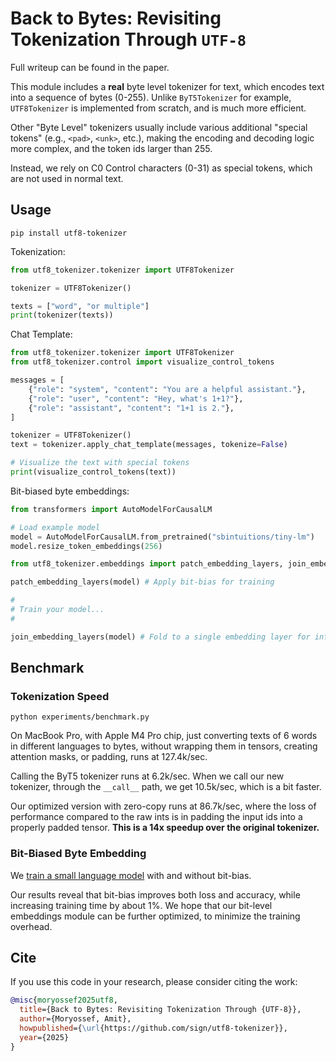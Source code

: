 # Back to Bytes: Revisiting Tokenization Through `UTF-8`

Full writeup can be found in the paper.

This module includes a **real** byte level tokenizer for text, which encodes text into a sequence of bytes (0-255).
Unlike `ByT5Tokenizer` for example, `UTF8Tokenizer` is implemented from scratch, and is much more efficient.

Other "Byte Level" tokenizers usually include various additional "special tokens" (e.g., `<pad>`, `<unk>`, etc.),
making the encoding and decoding logic more complex, and the token ids larger than 255.

Instead, we rely on C0 Control characters (0-31) as special tokens, which are not used in normal text.

## Usage

```shell
pip install utf8-tokenizer
```

Tokenization:

```python
from utf8_tokenizer.tokenizer import UTF8Tokenizer

tokenizer = UTF8Tokenizer()

texts = ["word", "or multiple"]
print(tokenizer(texts))
```

Chat Template:

```py
from utf8_tokenizer.tokenizer import UTF8Tokenizer
from utf8_tokenizer.control import visualize_control_tokens

messages = [
    {"role": "system", "content": "You are a helpful assistant."},
    {"role": "user", "content": "Hey, what's 1+1?"},
    {"role": "assistant", "content": "1+1 is 2."},
]

tokenizer = UTF8Tokenizer()
text = tokenizer.apply_chat_template(messages, tokenize=False)

# Visualize the text with special tokens
print(visualize_control_tokens(text))
```

Bit-biased byte embeddings:
```py
from transformers import AutoModelForCausalLM

# Load example model
model = AutoModelForCausalLM.from_pretrained("sbintuitions/tiny-lm")
model.resize_token_embeddings(256)

from utf8_tokenizer.embeddings import patch_embedding_layers, join_embedding_layers

patch_embedding_layers(model) # Apply bit-bias for training

#
# Train your model...
#

join_embedding_layers(model) # Fold to a single embedding layer for inference
```

## Benchmark

### Tokenization Speed

```shell
python experiments/benchmark.py
```

On MacBook Pro, with Apple M4 Pro chip, just converting texts of 6 words in different languages to bytes, 
without wrapping them in tensors, creating attention masks, or padding, runs at 127.4k/sec.

Calling the ByT5 tokenizer runs at 6.2k/sec.
When we call our new tokenizer, through the `__call__` path, we get 10.5k/sec, which is a bit faster.

Our optimized version with zero-copy runs at 86.7k/sec, where the loss of performance compared to the raw ints is 
in padding the input ids into a properly padded tensor. **This is a 14x speedup over the original tokenizer.**

### Bit-Biased Byte Embedding

We [train a small language model](experiments/language-modelling/README.md) with and without bit-bias.

Our results reveal that bit-bias improves both loss and accuracy, while increasing training time by about 1%.
We hope that our bit-level embeddings module can be further optimized, to minimize the training overhead.

## Cite

If you use this code in your research, please consider citing the work:

```bibtex
@misc{moryossef2025utf8,
  title={Back to Bytes: Revisiting Tokenization Through {UTF-8}},
  author={Moryossef, Amit},
  howpublished={\url{https://github.com/sign/utf8-tokenizer}},
  year={2025}
}
```